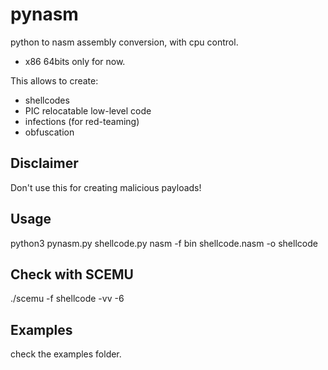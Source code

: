 # pynasm

python to nasm assembly conversion, with cpu control.
- x86 64bits only for now.

This allows to create:
- shellcodes
- PIC relocatable low-level code 
- infections (for red-teaming)
- obfuscation



## Disclaimer

Don't use this for creating malicious payloads!

## Usage

python3 pynasm.py shellcode.py
nasm -f bin shellcode.nasm -o shellcode 

## Check with SCEMU

./scemu -f shellcode -vv -6

## Examples

check the examples folder.
